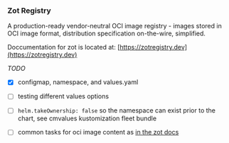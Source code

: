 ### Zot Registry

A production-ready vendor-neutral OCI image registry - images stored in OCI image format, distribution specification on-the-wire, simplified.

Doccumentation for zot is located at: [https://zotregistry.dev](https://zotregistry.dev)

_TODO_
- [x] configmap, namespace, and values.yaml
- [ ] testing different values options
- [ ] `helm.takeOwnership: false` so the namespace can exist prior to the chart, see cmvalues kustomization fleet bundle
- [ ] common tasks for oci image content as [in the zot docs](https://zotregistry.dev/v2.1.2/user-guides/user-guide-datapath/)

